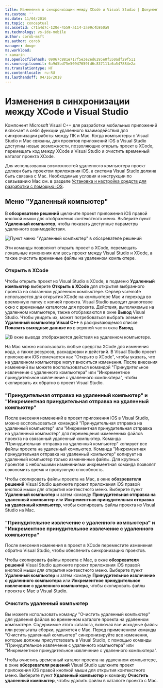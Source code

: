 ```yaml
---
title: Изменения в синхронизации между XCode и Visual Studio | Документация Майкрософт
ms.custom: ''
ms.date: 11/04/2016
ms.topic: conceptual
ms.assetid: c71a4d7c-120e-4559-a114-3a99c4b860a9
ms.technology: vs-ide-mobile
author: corob-msft
ms.author: corob
manager: douge
ms.workload:
- xamarin
ms.openlocfilehash: 09067c881e717f5e3e2ed6295e0f550adf29f511
ms.sourcegitcommit: 6a9d5bd75e50947659fd6c837111a6a547884e2a
ms.translationtype: HT
ms.contentlocale: ru-RU
ms.lasthandoff: 04/16/2018
---
```

# <a name="sync-changes-between-xcode-and-visual-studio"></a>Изменения в синхронизации между XCode и Visual Studio
Компонент Microsoft Visual C++ для разработки мобильных приложений включает в себя функции удаленного взаимодействия для синхронизации работы между ПК и Mac. Когда компьютеры с Visual Studio и Mac связаны, для проектов приложений iOS в Visual Studio доступны новые возможности, позволяющие открыть проект в XCode, перемещать код между XCode и Visual Studio и очистить временный каталог проекта XCode.  
  
 Для использования возможностей удаленного компьютера проект должен быть проектом приложения iOS, а система Visual Studio должна быть связана с Mac. Необходимые условия и инструкции по связыванию Mac см. в разделе [Установка и настройка средств для разработки с помощью iOS](../cross-platform/install-and-configure-tools-to-build-using-ios.md).  
  
## <a name="the-remote-machine-menu"></a>Меню "Удаленный компьютер"  
 В **обозревателе решений** щелкните проект приложения iOS правой кнопкой мыши для отображения контекстного меню. Выберите пункт **Удаленный компьютер**, чтобы показать доступные параметры удаленного взаимодействия.  
  
 ![Пункт меню "Удаленный компьютер" в обозревателе решений](../cross-platform/media/cppmdd_u2_remotemachine_menu.jpg "CPPMDD_U2_RemoteMachine_Menu")  
  
 Эти команды позволяют открыть проект в XCode, перемещать локальные изменения или весь проект между Visual Studio и XCode, а также очистить временные файлы на удаленном компьютере.  
  
### <a name="open-in-xcode"></a>Открыть в XCode  
 Чтобы открыть проект из Visual Studio в XCode, в подменю **Удаленный компьютер** выберите **Открыть в XCode** для открытия выбранного проекта на связанном удаленном компьютере. Сервер vcremote используется для открытия XCode на компьютере Mac и перехода во временную папку с копией проекта. Visual Studio выводит диалоговое окно с временным каталогом для проекта. Действия, выполняемые на удаленном компьютере, также отображаются в окне **Вывод** Visual Studio. Чтобы увидеть их, может потребоваться выбрать элемент **Удаленный компьютер Visual C++** в раскрывающемся списке **Показать выходные данные из** в верхней части окна **Вывод**.  
  
 ![В окне вывода отображаются действия на удаленном компьютере.](../cross-platform/media/cppmdd_u2_remotemachine_output.png "CPPMDD_U2_RemoteMachine_Output")  
  
 На Mac можно использовать любые средства XCode для изменения кода, а также ресурсов, раскадровки и действий. В Visual Studio проект приложения iOS помечается как "Открыто в XCode", чтобы указать, что на удаленном компьютере могут вноситься изменения. После внесения изменений вы можете воспользоваться командой "Принудительное извлечение с удаленного компьютера" или "Инкрементное принудительное извлечение с удаленного компьютера", чтобы скопировать их обратно в проект Visual Studio.  
  
### <a name="push-to-remote-and-incremental-push-to-remote"></a>"Принудительная отправка на удаленный компьютер" и "Инкрементная принудительная отправка на удаленный компьютер"  
 После внесения изменений в проект приложения iOS в Visual Studio, можно воспользоваться командой "Принудительная отправка на удаленный компьютер" или "Инкрементная принудительная отправка на удаленный компьютер" для перемещения измененных файлов проекта на связанный удаленный компьютер. Команда "Принудительная отправка на удаленный компьютер" копирует все файлы проекта на удаленный компьютер. Команда "Инкрементная принудительная отправка на удаленный компьютер" копирует на удаленный компьютер только измененные файлы. Для крупных проектов с небольшими изменениями инкрементная команда позволят сэкономить время и пропускную способность.  
  
 Чтобы скопировать файлы проекта на Mac, в окне **обозревателя решений** Visual Studio щелкните проект приложения iOS правой кнопкой мыши для открытия контекстного меню. Выберите пункт **Удаленный компьютер** и затем команду **Принудительная отправка на удаленный компьютер** или **Инкрементная принудительная отправка на удаленный компьютер**, чтобы скопировать файлы проекта из Visual Studio на Mac.  
  
### <a name="pull-from-remote-and-incremental-pull-from-remote"></a>"Принудительное извлечение с удаленного компьютера" и "Инкрементное принудительное извлечение с удаленного компьютера"  
 После внесения изменения в проект в XCode переместите изменения обратно Visual Studio, чтобы обеспечить синхронизацию проектов.  
  
 Чтобы скопировать файлы проекта с Mac, в окне **обозревателя решений** Visual Studio щелкните проект приложения iOS правой кнопкой мыши для открытия контекстного меню. Выберите пункт **Удаленный компьютер** и затем команду **Принудительное извлечение с удаленного компьютера** или **Инкрементное принудительное извлечение с удаленного компьютера**, чтобы скопировать файлы проекта с Mac в Visual Studio.  
  
### <a name="clean-remote"></a>Очистить удаленный компьютер  
 Вы можете использовать команду "Очистить удаленный компьютер" для удаления файлов во временном каталоге проекта на удаленном компьютере. Содержимое этого каталога, включая все исходные файлы или результаты сборки, удаляется с Mac. Перед применением команды "Очистить удаленный компьютер" синхронизируйте все изменения, которые должны присутствовать в Visual Studio, с помощью команды "Принудительное извлечение с удаленного компьютера" или "Инкрементное принудительное извлечение с удаленного компьютера".  
  
 Чтобы очистить временный каталог проекта на удаленном компьютере, в окне **обозревателя решений** Visual Studio щелкните проект приложения iOS правой кнопкой мыши для открытия контекстного меню. Выберите пункт **Удаленный компьютер** и команду **Очистить удаленный компьютер**, чтобы удалить файлы в каталоге проекта с Mac.